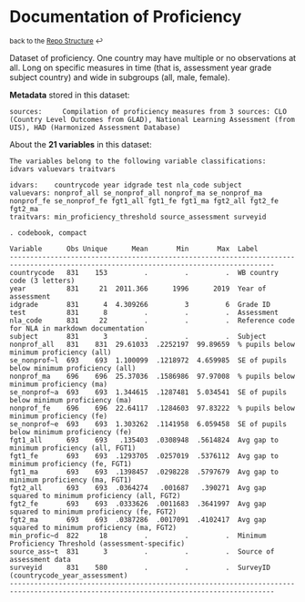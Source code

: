 
Documentation of Proficiency
=====================================================================

<sup>back to the [Repo Structure](https://github.com/worldbank/LearningPoverty/blob/master/00_documentation/002_repo_structure/Repo_Structure.md) :leftwards_arrow_with_hook:</sup>

Dataset of proficiency. One country may have multiple or no observations at all. Long on specific measures in time (that is, assessment year grade subject country) and wide in subgroups (all, male, female).

**Metadata** stored in this dataset:

~~~~
sources:     Compilation of proficiency measures from 3 sources: CLO (Country Level Outcomes from GLAD), National Learning Assessment (from UIS), HAD (Harmonized Assessment Database)
~~~~


About the **21 variables** in this dataset:

~~~~
The variables belong to the following variable classifications:
idvars valuevars traitvars

idvars:    countrycode year idgrade test nla_code subject
valuevars: nonprof_all se_nonprof_all nonprof_ma se_nonprof_ma nonprof_fe se_nonprof_fe fgt1_all fgt1_fe fgt1_ma fgt2_all fgt2_fe fgt2_ma
traitvars: min_proficiency_threshold source_assessment surveyid

. codebook, compact

Variable      Obs Unique      Mean       Min       Max  Label
---------------------------------------------------------------------------------------------------------------------------------------
countrycode   831    153         .         .         .  WB country code (3 letters)
year          831     21  2011.366      1996      2019  Year of assessment
idgrade       831      4  4.309266         3         6  Grade ID
test          831      8         .         .         .  Assessment
nla_code      831     22         .         .         .  Reference code for NLA in markdown documentation
subject       831      3         .         .         .  Subject
nonprof_all   831    831  29.61033  .2252197  99.89659  % pupils below minimum proficiency (all)
se_nonprof~l  693    693  1.100099  .1218972  4.659985  SE of pupils below minimum proficiency (all)
nonprof_ma    696    696  25.37036  .1586986  97.97008  % pupils below minimum proficiency (ma)
se_nonprof~a  693    693  1.344615  .1287481  5.034541  SE of pupils below minimum proficiency (ma)
nonprof_fe    696    696  22.64117  .1284603  97.83222  % pupils below minimum proficiency (fe)
se_nonprof~e  693    693  1.303262  .1141958  6.059458  SE of pupils below minimum proficiency (fe)
fgt1_all      693    693   .135403  .0308948  .5614824  Avg gap to minimum proficiency (all, FGT1)
fgt1_fe       693    693  .1293705  .0257019  .5376112  Avg gap to minimum proficiency (fe, FGT1)
fgt1_ma       693    693  .1398457  .0298228  .5797679  Avg gap to minimum proficiency (ma, FGT1)
fgt2_all      693    693  .0364274   .001687   .390271  Avg gap squared to minimum proficiency (all, FGT2)
fgt2_fe       693    693  .0333626  .0011683  .3641997  Avg gap squared to minimum proficiency (fe, FGT2)
fgt2_ma       693    693  .0387286  .0017091  .4102417  Avg gap squared to minimum proficiency (ma, FGT2)
min_profic~d  822     18         .         .         .  Minimum Proficiency Threshold (assessment-specific)
source_ass~t  831      3         .         .         .  Source of assessment data
surveyid      831    580         .         .         .  SurveyID (countrycode_year_assessment)
---------------------------------------------------------------------------------------------------------------------------------------

~~~~
